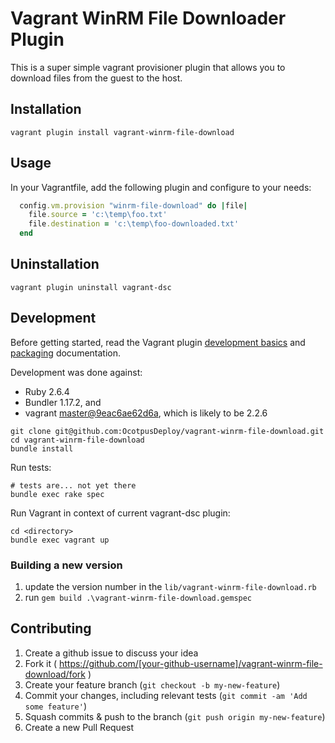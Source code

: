 # Vagrant WinRM File Downloader Plugin

This is a super simple vagrant provisioner plugin that allows you to download files from the guest to the host.

## Installation

```vagrant plugin install vagrant-winrm-file-download```

## Usage

In your Vagrantfile, add the following plugin and configure to your needs:

```ruby
  config.vm.provision "winrm-file-download" do |file|
    file.source = 'c:\temp\foo.txt'
    file.destination = 'c:\temp\foo-downloaded.txt'
  end
```

## Uninstallation

```vagrant plugin uninstall vagrant-dsc```

## Development

Before getting started, read the Vagrant plugin [development basics](https://docs.vagrantup.com/v2/plugins/development-basics.html) and [packaging](https://docs.vagrantup.com/v2/plugins/packaging.html) documentation.

Development was done against:
* Ruby 2.6.4
* Bundler 1.17.2, and 
* vagrant [master@9eac6ae62d6a](https://github.com/hashicorp/vagrant/commit/9eac6ae62d6ad7acdd173fabe558ba75156245b6), which is likely to be 2.2.6

```
git clone git@github.com:OcotpusDeploy/vagrant-winrm-file-download.git
cd vagrant-winrm-file-download
bundle install
```

Run tests:
```
# tests are... not yet there
bundle exec rake spec
```

Run Vagrant in context of current vagrant-dsc plugin:
```
cd <directory>
bundle exec vagrant up
```

### Building a new version
1. update the version number in the `lib/vagrant-winrm-file-download.rb`
1. run `gem build .\vagrant-winrm-file-download.gemspec`

## Contributing

1. Create a github issue to discuss your idea
1. Fork it ( https://github.com/[your-github-username]/vagrant-winrm-file-download/fork )
1. Create your feature branch (`git checkout -b my-new-feature`)
1. Commit your changes, including relevant tests (`git commit -am 'Add some feature'`)
1. Squash commits & push to the branch (`git push origin my-new-feature`)
1. Create a new Pull Request
